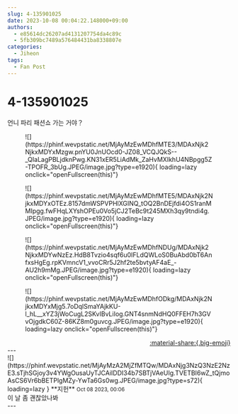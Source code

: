 ```yaml
---
slug: 4-135901025
date: 2023-10-08 00:04:22.148000+09:00
authors:
  - e85614dc26207ad4131207754da4c89c
  - 5fb309bc7489a576484431ba8338807e
categories:
  - Jiheon
tags:
  - Fan Post
---
```


# 4-135901025

<div class="post-container" markdown="1">
<div class="content-container md-sidebar__scrollwrap" markdown="1">

언니 파리 패션쇼 가는 거야？
<figure markdown="1">
![](https://phinf.wevpstatic.net/MjAyMzEwMDhfMTE3/MDAxNjk2NjkxMDYxMzgw.pnYU0JnUOcd0-JZ08_VCQJQkS--_QIaLagPBLjdknPwg.KN31xER5LiAdMk_ZaHvMXIkhU4NBpgg5Z-TPOFR_3bUg.JPEG/image.jpg?type=e1920){ loading=lazy onclick="openFullscreen(this)"}
</figure>

<figure markdown="1">
![](https://phinf.wevpstatic.net/MjAyMzEwMDhfMTE5/MDAxNjk2NjkxMDYxOTEz.8157dmWSPVPHlXGINQ_tOQ2BnDEjfdi4OS1ranMMIpgg.fwFHqLXYshOPEu0Vo5jCJ2TeBc9t245MXh3qy9tndi4g.JPEG/image.jpg?type=e1920){ loading=lazy onclick="openFullscreen(this)"}
</figure>

<figure markdown="1">
![](https://phinf.wevpstatic.net/MjAyMzEwMDhfNDUg/MDAxNjk2NjkxMDYwNzEz.HdB8Tvzio4sqf6u0IFLdQWLoS0BuAbd0bT6AnfxsHgEg.rpKVmncV1_vvoCRr5J2hf2te5bvtyAF4aE_-AU2h9mMg.JPEG/image.jpg?type=e1920){ loading=lazy onclick="openFullscreen(this)"}
</figure>

<figure markdown="1">
![](https://phinf.wevpstatic.net/MjAyMzEwMDhfODkg/MDAxNjk2NjkxMDYxMjg5.7oDqlSmaYAjkKU-l_hL__xYZ3jWoCugL2SKvIBvLiIog.GNT4snmNdHQ0FFEH7h3GVvOjgdkC60Z-86KZ8m0guvcg.JPEG/image.jpg?type=e1920){ loading=lazy onclick="openFullscreen(this)"}
</figure>


</div>
</div>

<div style="text-align: right;" markdown="1">
<a href="https://weverse.io/fromis9/fanpost/4-135901025" style="text-align: right;">:material-share:{.big-emoji}</a>
</div>
---

<div class="comments-container md-sidebar__scrollwrap" markdown="1">
<div class="comment" markdown="1">
<div class='id-container' markdown="1">
![](https://phinf.wevpstatic.net/MjAyMzA2MjZfMTQw/MDAxNjg3NzQ3NzE2NzE3.sTjhSGjoy3v4YWgOusaUyTJCAiIDDI34b7SBTjVAeUIg.TVETBI6wZ_tQjmoAsCS6Vr6bBETPlgMZy-YwTa6Gs0wg.JPEG/image.jpg?type=s72){ loading=lazy }
**<span class="artist">지헌</span>** <small>Oct 08 2023, 00:06</small><br>
</div>
<div class='comment-body' markdown="1">
이 날 좀 괜찮았나봐
</div>
</div>
</div>
---
